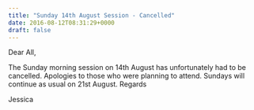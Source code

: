 ```yaml
---
title: "Sunday 14th August Session - Cancelled"
date: 2016-08-12T08:31:29+0000
draft: false
---
```

Dear All,

The Sunday morning session on 14th August has unfortunately had to be cancelled.
Apologies to those who were planning to attend.
Sundays will continue as usual on 21st August.
Regards

Jessica

